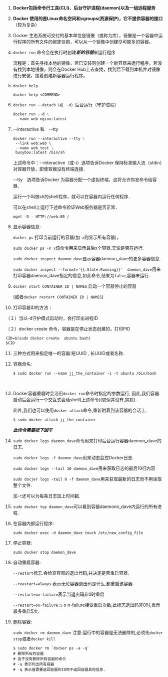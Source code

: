 1. **Docker包括命令行工具(CLI)、后台守护进程(daemon)以及一组远程服务**

2. **Docker 使用的是Linux命名空间和cgroups(资源保护)，它不提供容器的接口**（较为复杂）

3. Docker 生态系统可交付的基本单位是镜像（或称为库），镜像是一个容器中运行程序的所有文件的绑定快照，可以从一个镜像中创建尽可能多的容器。

4. ```docker run``` 命令会在执行时创建***新的容器***来运行程序

   流程是：首先寻找本地的镜像，若已安装则创建一个新容器来运行程序，若没有找到本地镜像，则会在Docker Hub上去查找，找到后下载到本机并对镜像进行安装，接着创建新容器运行程序。

5. ```docker help```

   ```docker help <COMMEND>```

6. ```docker run --detach（或　-d）```后台运行（守护进程）

   ```dockerfile
   docker run --d \
   	--name web nginx:latest
   ```

7. --interactive 和　--tty

   ```dockerfile
   docker run --interactive --tty \
   	--link web:web \ 
   	--name web_test \
   	busybox:latest /bin/sh
   ```

   上述命令中：--interactive（或-i）选项告诉Docker 保持标准输入流（stdin）对容器开放，即使容器没有终端连接．

   --tty　选项告诉Docker 为容器分配一个虚拟终端，这将允许你发命令给容器．

   运行一个叫做sh的shell程序，就可以在容器内运行任何程序．

   可以在shell上运行下述命令验证Web服务器是否正常．

   ```docker
   wget -O - HTTP://web:80 /
   ```

8. 显示容器信息:

   ```docker ps``` 打印当前运行的容器(加```-a```则显示所有容器)，

   ```sudo docker ps -n x```该命令用来显示最后x个容器,无论是否在运行.

   ```sudo docker inspect daemon_dave```显示容器daemon_dave的更多容器信息.

   ```sudo docker inspect --format='{{.State.Running}}'  daemon_dave```用来打印容器daemon_dave指定的信息,如此命令,结果为```false```,容器未运行.

9. ```docker start CONTAINER ID | NAMES``` 启动一个容器停止的容器

   (或者```docker restart CONTAINER ID | NAMES```)

10. 打印容器ID的方法：

  （１）当以-d守护模式启动时，会打印出进程ID

  （２）docker create 命令，容器是在停止状态创建的，打印PID

  ```dockerfile
  CID=$(sudo docker create  ubuntu bash)
  $CID
  ```

11. 三种方式用来指定唯一的容器:短UUID , 长UUID或者名称.

12. 容器命名:

    ```dockerfile
    $ sudo docker run --name jj_the_container -i -t ubuntu /bin/bash 
    ```

    ​

13. Docker容器重启时会沿用```docker run```命令时指定的参数运行, 因此,我们容器启动后会运行一个交互式会话shell(上述命令)(貌似并没有,尴尬).

    此外,我们也可以使用```docker attach```命令,重新附着到该容器的会话上.

    ```dockerfile
    $ sudo docker attach jj_the_container
    ```

    ***此命令需要按下回车***

14. ```sudo docker logs daemon_dave```命令用来打印后台运行容器daemon_dave的日志.

    ```sudo docker logs -f daemon_dave```用来动态监控Docker日志.

    ```sudo docker logs --tail 10 daemon_dave```用来获取日志的最后10行内容

    ```sudo docjer logs -tail 0 -f daemon_dave```用来获取最新的日志而不用读取整个文件.

    加```-t```还可以为每条日志加上时间戳.

15. ```sudo docker top daemon_dave```可以看到容器daemonn_dave内运行的所有进程.

16. 在容器内部运行程序:

    ```sudo docker exec -d daemon_dave touch /etc/new_config_file```

17. 停止容器:

    ```sudo docker stop daemon_dave```

18. 自动重启容器:

    ```--restart```标志.会检查容器的退出代码,并决定是否重启容器.

    ```--reastart=always``` 表示无论容器退出码是什么,都重启该容器.

    ```--restart=on-failure```表示当退出码非0时重启

    ```--restart=on-failure:5```     o n-failure接受重启次数,此标志退出码非0时,表示最多重启5次.

19. 删除容器:

    ```sudo docker rm daemon_dave``` 注意:运行中的容器是无法删除的,必须先```docker stop```或者```docker kill```

    ```
    $ sudo docker rm `docker ps -a -q` 
    # 删除所有的容器
    # 由于没有删除所有容器的命令
    # -a 表示列出所有容器
    # -q 表示值需要返回容器的ID而不返回容器其他信息.
    ```

    ​